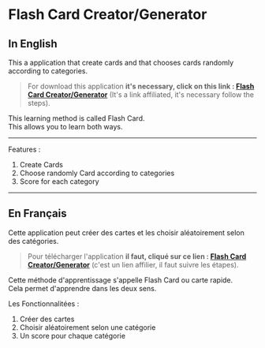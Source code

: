 # Flash Card Creator/Generator
## In English
This a application that create cards and that chooses cards randomly according to categories.  
> For download this application __it's necessary, click on this link : [Flash Card Creator/Generator](https://7r6.com/3SpW7)__ (It's a link affiliated, it's necessary follow the steps).  

This learning method is called Flash Card.  
This allows you to learn both ways.  

---

Features :  

1. Create Cards  
2. Choose randomly Card according to categories
3. Score for each category


--------------

## En Français
Cette application peut créer des cartes et les choisir aléatoirement selon des catégories.  
> Pour télécharger l'application __il faut, cliqué sur ce lien : [Flash Card Creator/Generator](https://7r6.com/3SpW7)__ (c'est un lien affilier, il faut suivre les étapes).  

Cette méthode d'apprentissage s'appelle Flash Card ou carte rapide.  
Cela permet d'apprendre dans les deux sens.  

Les Fonctionnalitées :

1. Créer des cartes
2. Choisir aléatoirement selon une catégorie
2. Un score pour chaque catégorie
